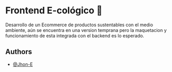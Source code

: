 
# Frontend E-cológico 🌻

Desarrollo de un Ecommerce de productos sustentables con el medio ambiente, aún se encuentra en una version temprana pero la maquetacion y funcionamiento de esta integrada con el backend es lo esperado.



## Authors

- [@Jhon-E](https://www.github.com/Jhon-E)
